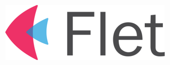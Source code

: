 <p align="center">
    <img src="./flet-logo.svg" alt="flet-logo" style="display: block; margin: 0 auto;">
</p>